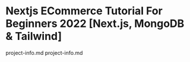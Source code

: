 # Nextjs ECommerce Tutorial For Beginners 2022 [Next.js, MongoDB & Tailwind]

project-info.md
project-info.md
